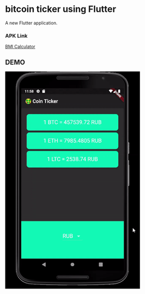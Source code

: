 # bitcoin ticker using Flutter

A new Flutter application. 

### APK Link
[BMI Calculator](https://drive.google.com/open?id=13lRohCFWj_AXXKQHzbhHHkLbgZdJJgMj)

## DEMO

![GitHub Logo](https://github.com/121loganpaul/images/blob/master/bitcoin.gif?raw=true)
